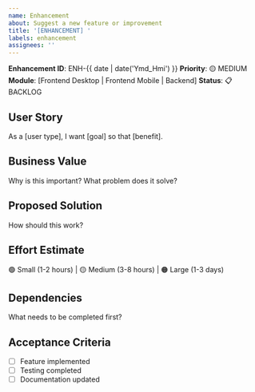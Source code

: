 ```yaml
---
name: Enhancement
about: Suggest a new feature or improvement
title: '[ENHANCEMENT] '
labels: enhancement
assignees: ''
---
```


**Enhancement ID**: ENH-{{ date | date('Ymd_Hmi') }}
**Priority**: 🟡 MEDIUM
**Module**: [Frontend Desktop | Frontend Mobile | Backend]
**Status**: 📋 BACKLOG

## User Story
As a [user type], I want [goal] so that [benefit].

## Business Value
Why is this important? What problem does it solve?

## Proposed Solution
How should this work?

## Effort Estimate
🟢 Small (1-2 hours) | 🟡 Medium (3-8 hours) | 🟠 Large (1-3 days)

## Dependencies
What needs to be completed first?

## Acceptance Criteria
- [ ] Feature implemented
- [ ] Testing completed
- [ ] Documentation updated
